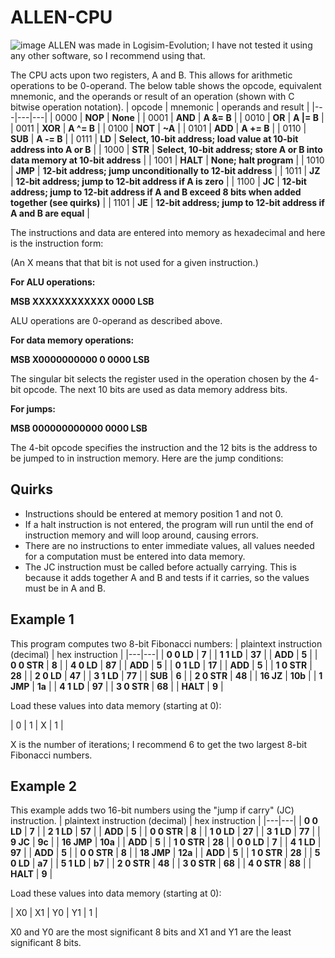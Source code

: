 # ALLEN-CPU
![image](https://github.com/bruhmoment3124/ALLEN-CPU/assets/73769756/83d4578c-7d26-479a-856f-035bf964a7f5)
ALLEN was made in Logisim-Evolution; I have not tested it using any other software, so I recommend using that.

The CPU acts upon two registers, A and B. This allows for arithmetic operations to be 0-operand. The below table shows the opcode, equivalent mnemonic, and the operands or result of an operation (shown with C bitwise operation notation).
| opcode | mnemonic | operands and result |
|---|---|---|
| 0000 | **NOP** | **None** |
| 0001 | **AND** | **A &= B** |
| 0010 | **OR** | **A \|= B** |
| 0011 | **XOR** | **A ^= B** |
| 0100 | **NOT** | **~A** |
| 0101 | **ADD** | **A += B** |
| 0110 | **SUB** | **A -= B** |
| 0111 | **LD** | **Select, 10-bit address; load value at 10-bit address into A or B** |
| 1000 | **STR** | **Select, 10-bit address; store A or B into data memory at 10-bit address** |
| 1001 | **HALT** | **None; halt program** |
| 1010 | **JMP** | **12-bit address; jump unconditionally to 12-bit address** |
| 1011 | **JZ** | **12-bit address; jump to 12-bit address if A is zero** |
| 1100 | **JC** | **12-bit address; jump to 12-bit address if A and B exceed 8 bits when added together (see quirks)** |
| 1101 | **JE** | **12-bit address; jump to 12-bit address if A and B are equal** |

The instructions and data are entered into memory as hexadecimal and here is the instruction form:

(An X means that that bit is not used for a given instruction.)

**For ALU operations:**

**MSB XXXXXXXXXXXX 0000 LSB**

ALU operations are 0-operand as described above.

**For data memory operations:**

**MSB X0000000000 0 0000 LSB**

The singular bit selects the register used in the operation chosen by the 4-bit opcode. The next 10 bits are used as data memory address bits. 

**For jumps:**

**MSB 000000000000 0000 LSB**

The 4-bit opcode specifies the instruction and the 12 bits is the address to be jumped to in instruction memory. Here are the jump conditions:

## Quirks
- Instructions should be entered at memory position 1 and not 0.
- If a halt instruction is not entered, the program will run until the end of instruction memory and will loop around, causing errors.
- There are no instructions to enter immediate values, all values needed for a computation must be entered into data memory.
- The JC instruction must be called before actually carrying. This is because it adds together A and B and tests if it carries, so the values must be in A and B.

## Example 1
This program computes two 8-bit Fibonacci numbers:
| plaintext instruction (decimal) | hex instruction |
|---|---|
| **0 0 LD** | **7** |
| **1 1 LD** | **37** |
| **ADD** | **5** |
| **0 0 STR** | **8** |
| **4 0 LD** | **87** |
| **ADD** | **5** |
| **0 1 LD** | **17** |
| **ADD** | **5** |
| **1 0 STR** | **28** |
| **2 0 LD** | **47** |
| **3 1 LD** | **77** |
| **SUB** | **6** |
| **2 0 STR** | **48** |
| **16 JZ** | **10b** |
| **1 JMP** | **1a** |
| **4 1 LD** | **97** |
| **3 0 STR** | **68** | 
| **HALT** | **9** |

Load these values into data memory (starting at 0):

| 0 | 1 | X | 1 |

X is the number of iterations; I recommend 6 to get the two largest 8-bit Fibonacci numbers.
## Example 2
This example adds two 16-bit numbers using the "jump if carry" (JC) instruction.
| plaintext instruction (decimal) | hex instruction |
|---|---|
| **0 0 LD** | **7** |
| **2 1 LD** | **57** |
| **ADD** | **5** |
| **0 0 STR** | **8** |
| **1 0 LD** | **27** |
| **3 1 LD** | **77** |
| **9 JC** | **9c** |
| **16 JMP** | **10a** |
| **ADD** | **5** |
| **1 0 STR** | **28** |
| **0 0 LD** | **7** |
| **4 1 LD** | **97** |
| **ADD** | **5** |
| **0 0 STR** | **8** |
| **18 JMP** | **12a** |
| **ADD** | **5** |
| **1 0 STR** | **28** |
| **5 0 LD** | **a7** |
| **5 1 LD** | **b7** |
| **2 0 STR** | **48** |
| **3 0 STR** | **68** |
| **4 0 STR** | **88** |
| **HALT** | **9** |

Load these values into data memory (starting at 0):

| X0 | X1 | Y0 | Y1 | 1 |

X0 and Y0 are the most significant 8 bits and X1 and Y1 are the least significant 8 bits.
